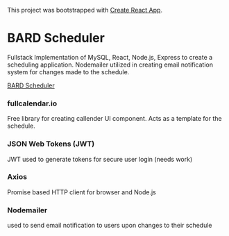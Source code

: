 This project was bootstrapped with [Create React App](https://github.com/facebook/create-react-app).

# BARD Scheduler

Fullstack Implementation of MySQL, React, Node.js, Express to create a scheduling application. Nodemailer utilized in creating email notification system for changes made to the schedule.

[BARD Scheduler](http://brandontreston.com:81)

### fullcalendar.io

Free library for creating callender UI component. Acts as a template for the schedule.

### JSON Web Tokens (JWT)

JWT used to generate tokens for secure user login (needs work)

### Axios

Promise based HTTP client for browser and Node.js

### Nodemailer

used to send email notification to users upon changes to their schedule
